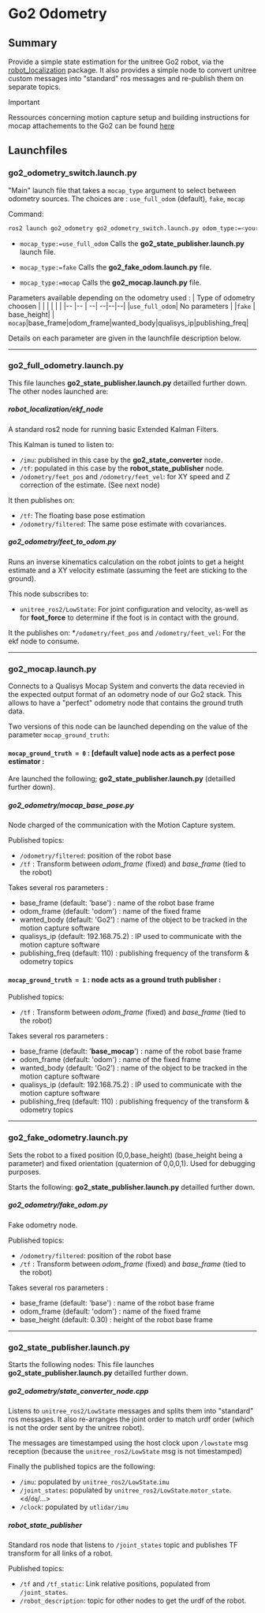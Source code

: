 Go2 Odometry
===

## Summary
Provide a simple state estimation for the unitree Go2 robot, via the [robot_localization](http://docs.ros.org/en/melodic/api/robot_localization/html/index.html) package.
It also provides a simple node to convert unitree custom messages into "standard" ros messages and re-publish them on separate topics.


>[!IMPORTANT]
>Ressources concerning motion capture setup and building instructions for mocap attachements to the Go2 can be found [here](ressources/README.md)

## Launchfiles

### go2_odometry_switch.launch.py
"Main" launch file that takes a `mocap_type` argument to select between odometry sources.
The choices are : `use_full_odom` (default), `fake`, `mocap`

Command: 
```bash
ros2 launch go2_odometry go2_odometry_switch.launch.py odom_type:=<your choice>
```

- `mocap_type:=use_full_odom`
Calls the **go2_state_publisher.launch.py** launch file.

- `mocap_type:=fake`
Calls the **go2_fake_odom.launch.py** file.

- `mocap_type:=mocap`
Calls the **go2_mocap.launch.py** file.

Parameters available depending on the odometry used :
| Type of odometry choosen | | | | | |
|-- |-- | --| --|--|--|
|`use_full_odom`| No parameters |
|`fake` | base_height|
| `mocap`|base_frame|odom_frame|wanted_body|qualisys_ip|publishing_freq|

Details on each parameter are given in the launchfile description below.

---

### go2_full_odometry.launch.py
This file launches **go2_state_publisher.launch.py** detailled further down.
The other nodes launched are:

##### robot_localization/ekf_node
A standard ros2 node for running basic Extended Kalman Filters.

This Kalman is tuned to listen to:
* `/imu`: published in this case by the **go2_state_converter** node.
* `/tf`: populated in this case by the **robot_state_publisher** node.
* `/odometry/feet_pos` and `/odometry/feet_vel`: for XY speed and Z correction of the estimate. (See next node)

It then publishes on:
* `/tf`: The floating base pose estimation
* `/odometry/filtered`: The same pose estimate with covariances.

##### go2_odometry/feet_to_odom.py
Runs an inverse kinematics calculation on the robot joints to get a height estimate and a XY velocity estimate (assuming the feet are sticking to the ground).

This node subscribes to:
* `unitree_ros2/LowState`: For joint configuration and velocity, as-well as for **foot_force** to determine if the foot is in contact with the ground.

It the publishes on:
*`/odometry/feet_pos` and `/odometry/feet_vel`: For the ekf node to consume.

---
### go2_mocap.launch.py
Connects to a Qualisys Mocap System and converts the data recevied in the expected output format of an odometry node of our Go2 stack. This allows to have a "perfect" odometry node that contains the ground truth data.

Two versions of this node can be launched depending on the value of the parameter `mocap_ground_truth`:
#### `mocap_ground_truth = 0` : [default value] node acts as a perfect pose estimator :
Are launched the following;
**go2_state_publisher.launch.py** (detailled further down).

##### go2_odometry/mocap_base_pose.py 
Node charged of the communication with the Motion Capture system.

Published topics:
* `/odometry/filtered`: position of the robot base
* `/tf` : Transform between *odom_frame* (fixed) and *base_frame* (tied to the robot)

Takes several ros parameters :
- base_frame (default: 'base') : name of the robot base frame
- odom_frame (default: 'odom') : name of the fixed frame 
- wanted_body (default: 'Go2') : name of the object to be tracked in the motion capture software
- qualisys_ip (default: 192.168.75.2) : IP used to communicate with the motion capture software
- publishing_freq (default: 110) : publishing frequency of the transform & odometry topics

#### `mocap_ground_truth = 1` : node acts as a ground truth publisher :

Published topics:
* `/tf` : Transform between *odom_frame* (fixed) and *base_frame* (tied to the robot)

Takes several ros parameters :
- base_frame (default: '**base_mocap**') : name of the robot base frame
- odom_frame (default: 'odom') : name of the fixed frame 
- wanted_body (default: 'Go2') : name of the object to be tracked in the motion capture software
- qualisys_ip (default: 192.168.75.2) : IP used to communicate with the motion capture software
- publishing_freq (default: 110) : publishing frequency of the transform & odometry topics

---
### go2_fake_odometry.launch.py
Sets the robot to a fixed position (0,0,base_height) (base_height being a parameter) and fixed orientation (quaternion of 0,0,0,1). Used for debugging purposes.

Starts the following:
 **go2_state_publisher.launch.py** detailled further down.

##### go2_odometry/fake_odom.py
Fake odometry node.

Published topics:
* `/odometry/filtered`: position of the robot base
* `/tf` : Transform between *odom_frame* (fixed) and *base_frame* (tied to the robot)

Takes several ros parameters :
- base_frame (default: 'base') : name of the robot base frame
- odom_frame (default: 'odom') : name of the fixed frame 
- base_height (default: 0.30) : height of the robot base frame



 ---
### go2_state_publisher.launch.py
Starts the following nodes:
This file launches **go2_state_publisher.launch.py** detailled further down.

##### go2_odometry/state_converter_node.cpp
Listens to `unitree_ros2/LowState` messages and splits them into "standard" ros messages. It also re-arranges the joint order to match urdf order (which is not the order sent by the unitree robot).

The messages are timestamped using the host clock upon `/lowstate` msg reception (because the `unitree_ros2/LowState` msg is not timestamped)

Finally the published topics are the following:
* `/imu`: populated by `unitree_ros2/LowState`.`imu`
* `/joint_states`: populated by `unitree_ros2/LowState`.`motor_state`.<`d`/`dq`/...>
* `/clock`: populated by `utlidar/imu`

##### robot_state_publisher
Standard ros node that listens to `/joint_states` topic and publishes TF transform for all links of a robot.

Published topics:
* `/tf` and `/tf_static`: Link relative positions, populated from `/joint_states`.
* `/robot_description`:  topic for other nodes to get the urdf of the robot.

